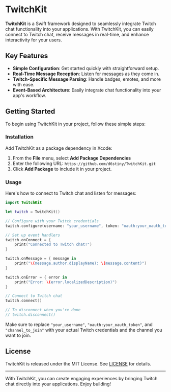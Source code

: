 # TwitchKit

**TwitchKit** is a Swift framework designed to seamlessly integrate Twitch chat functionality into your applications. With TwitchKit, you can easily connect to Twitch chat, receive messages in real-time, and enhance interactivity for your users.

## Key Features

- **Simple Configuration**: Get started quickly with straightforward setup.
- **Real-Time Message Reception**: Listen for messages as they come in.
- **Twitch-Specific Message Parsing**: Handle badges, emotes, and more with ease.
- **Event-Based Architecture**: Easily integrate chat functionality into your app's workflow.

## Getting Started

To begin using TwitchKit in your project, follow these simple steps:

### Installation

Add TwitchKit as a package dependency in Xcode:

1. From the **File** menu, select **Add Package Dependencies**
2. Enter the following URL: `https://github.com/d6stiny/TwitchKit.git`
3. Click **Add Package** to include it in your project.

### Usage

Here's how to connect to Twitch chat and listen for messages:

```swift
import TwitchKit

let twitch = TwitchKit()

// Configure with your Twitch credentials
twitch.configure(username: "your_username", token: "oauth:your_oauth_token", channel: "channel_to_join")

// Set up event handlers
twitch.onConnect = {
    print("Connected to Twitch chat!")
}

twitch.onMessage = { message in
    print("\(message.author.displayName): \(message.content)")
}

twitch.onError = { error in
    print("Error: \(error.localizedDescription)")
}

// Connect to Twitch chat
twitch.connect()

// To disconnect when you're done
// twitch.disconnect()

```

Make sure to replace `"your_username"`, `"oauth:your_oauth_token"`, and `"channel_to_join"` with your actual Twitch credentials and the channel you want to join.

## License

TwitchKit is released under the MIT License. See [LICENSE](LICENSE) for details.

---

With TwitchKit, you can create engaging experiences by bringing Twitch chat directly into your applications. Enjoy building!
